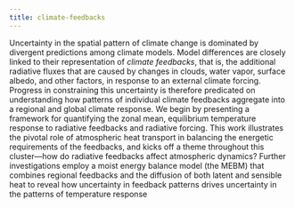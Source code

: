 ```yaml
---
title: climate-feedbacks 
---
```


<!-- A 75-100 word paragraph describing the motivation behind these projects -->

Uncertainty in the spatial pattern of climate change is dominated by divergent predictions among climate models. Model differences are closely linked to their representation of *climate feedbacks*, that is, the additional radiative fluxes that are caused by changes in clouds, water vapor, surface albedo, and other factors, in response to an external climate forcing. Progress in constraining this uncertainty is therefore predicated on understanding how patterns of individual climate feedbacks aggregate into a regional and global climate response. We begin by presenting a framework for quantifying the zonal mean, equilibrium temperature response to radiative feedbacks and radiative forcing. This work illustrates the pivotal role of atmospheric heat transport in balancing the energetic requirements of the feedbacks, and kicks off a theme throughout this cluster—how do radiative feedbacks affect atmospheric dynamics? Further investigations employ a moist energy balance model (the MEBM) that combines regional feedbacks and the diffusion of both latent and sensible heat to reveal how uncertainty in feedback patterns drives uncertainty in the patterns of temperature response 

